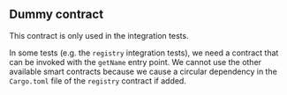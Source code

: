 ## Dummy contract

This contract is only used in the integration tests. 

In some tests (e.g. the `registry` integration tests), we need a contract that can be invoked with the `getName` entry point. We cannot use the other available smart contracts because we cause a circular dependency in the `Cargo.toml` file of the `registry` contract if added.